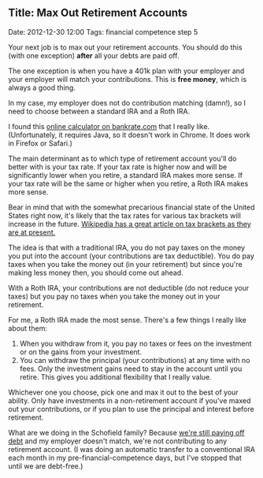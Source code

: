 
## Title: Max Out Retirement Accounts

Date: 2012-12-30 12:00
Tags: financial competence step 5

Your next job is to max out your retirement accounts. You should do this
(with one exception) **after** all your debts are paid off.

The one exception is when you have a 401k plan with your employer and
your employer will match your contributions. This is **free money**,
which is always a good thing.

In my case, my employer does not do contribution matching (damn!), so I
need to choose between a standard IRA and a Roth IRA.

I found this [online calculator on
bankrate.com](http://www.bankrate.com/calculators/retirement/roth-traditional-ira-calculator.aspx)
that I really like. (Unfortunately, it requires Java, so it doesn't work
in Chrome. It does work in Firefox or Safari.)

The main determinant as to which type of retirement account you'll do
better with is your tax rate. If your tax rate is higher now and will be
significantly lower when you retire, a standard IRA makes more sense. If
your tax rate will be the same or higher when you retire, a Roth IRA
makes more sense.

Bear in mind that with the somewhat precarious financial state of the
United States right now, it's likely that the tax rates for various tax
brackets will increase in the future. [Wikipedia has a great article on
tax brackets as they are at
present.](http://en.wikipedia.org/wiki/Tax_bracket#Tax_brackets_in_the_United_States)

The idea is that with a traditional IRA, you do not pay taxes on the
money you put into the account (your contributions are tax deductible).
You do pay taxes when you take the money out (in your retirement) but
since you're making less money then, you should come out ahead.

With a Roth IRA, your contributions are not deductible (do not reduce
your taxes) but you pay no taxes when you take the money out in your
retirement.

For me, a Roth IRA made the most sense. There's a few things I really
like about them:

1. When you withdraw from it, you pay
    no taxes or fees on the investment or on the gains from your
    investment.
2. You can withdraw the principal (your contributions) at any time with
    no fees. Only the investment gains need to stay in the account until
    you retire. This gives you additional flexibility that I really
    value.

Whichever one you choose, pick one and max it out to the best of your
ability. Only have investments in a non-retirement account if you've
maxed out your contributions, or if you plan to use the principal and
interest before retirement.

What are we doing in the Schofield family? Because [we're still paying
off
debt](http://schof.org/2012/12/30/pay-off-all-debt/ "Pay Off All Debt")
and my employer doesn't match, we're not contributing to any retirement
account. (I was doing an automatic transfer to a conventional IRA each
month in my pre-financial-competence days, but I've stopped that until
we are debt-free.)

